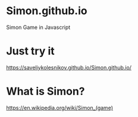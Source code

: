 # Simon.github.io
Simon Game in Javascript

# Just try it 
https://saveliykolesnikov.github.io/Simon.github.io/

# What is Simon?
https://en.wikipedia.org/wiki/Simon_(game)
